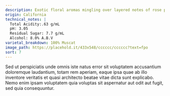 ```yaml
---
description: Exotic floral aromas mingling over layered notes of rose petal, lychee and white peach before a pleasantly sweet finish.
origin: California
technical_notes: |
  Total Acidity:.63 g/mL
  pH: 3.05
  Residual Sugar: 7.7 g/mL
  Alcohol: 8.0% A.B.V
varietal_breakdown: 100% Muscat
image_path: https://placehold.it/433x548/cccccc/cccccc?text=fpo
sort: 7
---
```


Sed ut perspiciatis unde omnis iste natus error sit voluptatem accusantium doloremque laudantium, totam rem aperiam, eaque ipsa quae ab illo inventore veritatis et quasi architecto beatae vitae dicta sunt explicabo. Nemo enim ipsam voluptatem quia voluptas sit aspernatur aut odit aut fugit, sed quia consequuntur.